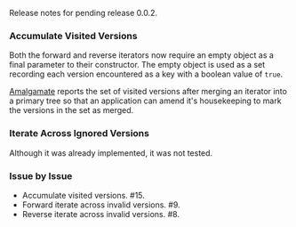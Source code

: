 Release notes for pending release 0.0.2.

### Accumulate Visited Versions

Both the forward and reverse iterators now require an empty object as a final
parameter to their constructor. The empty object is used as a set recording each
version encountered as a key with a boolean value of `true`.

[Amalgamate](https://github.com/bigeasy/amalgamate) reports the set of visited
versions after merging an iterator into a primary tree so that an application
can amend it's housekeeping to mark the versions in the set as merged.

### Iterate Across Ignored Versions

Although it was already implemented, it was not tested.

### Issue by Issue

 * Accumulate visited versions. #15.
 * Forward iterate across invalid versions. #9.
 * Reverse iterate across invalid versions. #8.
